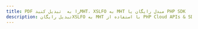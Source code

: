 ---title: PDF را به  تبدیل کنیدMHT، XSLFO به MHT مبدل رایگان یا PHP SDKdescription: تبدیل رایگانXSLFO به MHT با استفاده از PHP Cloud APIs & SDK همچنین اسناد PDF را در Cloud ایجاد، ویرایش و رندر کنید.---